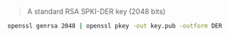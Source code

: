 > A standard RSA SPKI-DER key (2048 bits)

```sh
openssl genrsa 2048 | openssl pkey -out key.pub -outform DER
```
